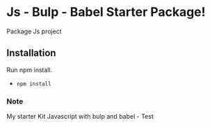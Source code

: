 # Js - Bulp - Babel Starter Package!
Package Js project

## Installation
Run npm install.<br>
* `npm install`

### Note
My starter Kit Javascript with bulp and babel - Test
